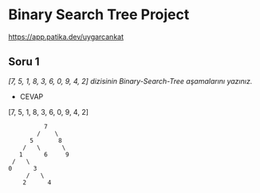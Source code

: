 
# Binary Search Tree Project

https://app.patika.dev/uygarcankat

## Soru 1
*[7, 5, 1, 8, 3, 6, 0, 9, 4, 2] dizisinin Binary-Search-Tree aşamalarını yazınız.*

* CEVAP

[7, 5, 1, 8, 3, 6, 0, 9, 4, 2]

              7     
            /    \
          5       8
        /   \      \
       1      6     9
     /   \
    0      3
         /   \
        2      4

        